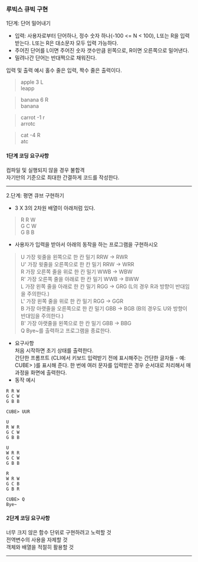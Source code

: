 ### 루빅스 큐빅 구현
1단계: 단어 밀어내기   

- 입력: 사용자로부터 단어하나, 정수 숫자 하나(-100 <= N < 100), L또는 R을 입력받는다. L또는 R은 대소문자 모두 입력 가능하다.
- 주어진 단어를 L이면 주어진 숫자 갯수만큼 왼쪽으로, R이면 오른쪽으로 밀어낸다.
- 밀려나간 단어는 반대쩍으로 채워진다.

입력 및 출력 예시
홀수 줄은 입력, 짝수 줄은 출력이다.

> apple 3 L   
leapp

> banana 6 R   
banana

> carrot -1 r   
arrotc

> cat -4 R   
atc

#### 1단계 코딩 요구사항   
컴파일 및 실행되지 않을 경우 불합격   
자기만의 기준으로 최대한 간결하게 코드를 작성한다.
____
2.단계: 평면 큐브 구현하기

- 3 X 3의 2차원 배열이 아래처럼 있다.
>  R R W   
  G C W   
  G B B
- 사용자가 입력을 받아서 아래의 동작을 하는 프로그램을 구현하시오
> U 가장 윗줄을 왼쪽으로 한 칸 밀기 RRW -> RWR   
> U' 가장 윗줄을 오른쪽으로 한 칸 밀기 RRW -> WRR   
> R 가장 오른쪽 줄을 위로 한 칸 밀기 WWB -> WBW   
> R' 가장 오른쪽 줄을 아래로 한 칸 밀기 WWB -> BWW   
> L 가장 왼쪽 줄을 아래로 한 칸 밀기 RGG -> GRG (L의 경우 R과 방향이 반대임을 주의한다.)   
> L' 가장 왼쪽 줄을 위로 한 칸 밀기 RGG -> GGR   
> B 가장 아랫줄을 오른쪽으로 한 칸 밀기 GBB -> BGB (B의 경우도 U와 방향이 반대임을 주의한다.)   
> B' 가장 아랫줄을 왼쪽으로 한 칸 밀기 GBB -> BBG   
> Q Bye~를 출력하고 프로그램을 종료한다.    
- 요구사항   
  처음 시작하면 초기 상태를 출력한다.   
  간단한 프롬프트 (CLI에서 키보드 입력받기 전에 표시해주는 간단한 글자들 - 예: CUBE> )를 표시해 준다.
  한 번에 여러 문자를 입력받은 경우 순서대로 처리해서 매 과정을 화면에 출력한다.
- 동작 예시   
```  
R R W
G C W
G B B

CUBE> UUR

U
R W R
G C W
G B B

U
W R R
G C W
G B B

R
W R W
G C B
G B R

CUBE> Q
Bye~ 
```
#### 2단계 코딩 요구사항
너무 크지 않은 함수 단위로 구현하려고 노력할 것   
전역변수의 사용을 자제할 것   
객체와 배열을 적절히 활용할 것   
____

